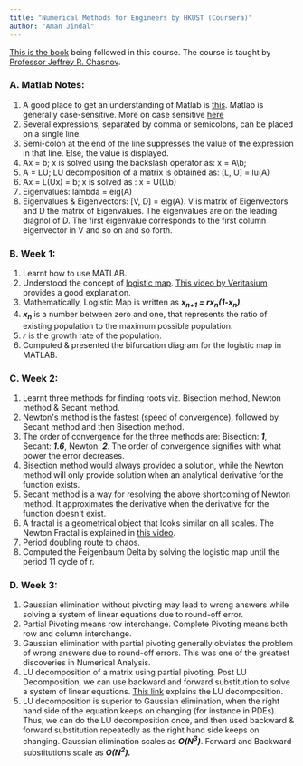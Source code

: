```yaml
---
title: "Numerical Methods for Engineers by HKUST (Coursera)"
author: "Aman Jindal"
---
```


<a href='https://www.math.hkust.edu.hk/~machas/numerical-methods-for-engineers.pdf' target="_blank">This is the book</a> being followed in this course. The course is taught by <a href ='https://www.math.hkust.edu.hk/~machas/' target="_blank">Professor Jeffrey R. Chasnov</a>.


### A. Matlab Notes:

1. A good place to get an understanding of Matlab is <a href='http://www.math.ucsd.edu/~bdriver/21d-s99/matlab-primer.html' target="_blank">this</a>. Matlab is generally case-sensitive. More on case sensitive <a href="https://www.mathworks.com/matlabcentral/answers/442925-is-matlab-case-sensitive-in-all-aspects" target="_blank">here</a>
2. Several expressions, separated by comma or semicolons, can be placed on a single line.
3. Semi-colon at the end of the line suppresses the value of the expression in that line. Else, the value is displayed.
4. Ax = b; x is solved using the backslash operator as: x = A\b;
5. A = LU; LU decomposition of a matrix is obtained as: [L, U] = lu(A)
6. Ax = L(Ux) = b; x is solved as : x = U\(L\b)
7. Eigenvalues: lambda = eig(A)
8. Eigenvalues & Eigenvectors: [V, D] = eig(A). V is matrix of Eigenvectors and D the matrix of Eigenvalues. The eigenvalues are on the leading diagnol of D. The first eigenvalue corresponds to the first column eigenvector in V and so on and so forth.

### B. Week 1:

1. Learnt how to use MATLAB. 
2. Understood the concept of <a href="https://en.wikipedia.org/wiki/Logistic_map" target="_blank">logistic map</a>. <a href='https://www.youtube.com/watch?v=ovJcsL7vyrk' target="_blank">This video by Veritasium</a> provides a good explanation. 
3. Mathematically, Logistic Map is written as ***x<sub>n+1</sub> = rx<sub>n</sub>(1-x<sub>n</sub>)***. 
4. ***x<sub>n</sub>*** is a number between zero and one, that represents the ratio of existing population to the maximum possible population.
5. ***r*** is the growth rate of the population.
6. Computed & presented the bifurcation diagram for the logistic map in MATLAB. 


### C. Week 2:

1. Learnt three methods for finding roots viz. Bisection method, Newton method & Secant method.
2. Newton's method is the fastest (speed of convergence), followed by Secant method and then Bisection method. 
3. The order of convergence for the three methods are: Bisection: ***1***, Secant: ***1.6***, Newton: ***2***. The order of convergence signifies with what power the error decreases.
4. Bisection method would always provided a solution, while the Newton method will only provide  solution when an analytical derivative for the function exists. 
5. Secant method is a way for resolving the above shortcoming of Newton method. It approximates the derivative when the derivative for the function doesn't exist.
6. A fractal is a geometrical object that looks similar on all scales. The Newton Fractal is explained in <a href='https://www.youtube.com/watch?v=TOR37v5GV5o' target="_blank">this video</a>.
7. Period doubling route to chaos.
8. Computed the Feigenbaum Delta by solving the logistic map until the period 11 cycle of r. 


### D. Week 3:

1. Gaussian elimination without pivoting may lead to wrong answers while solving a system of linear equations due to round-off error.
2. Partial Pivoting means row interchange. Complete Pivoting means both row and column interchange.
3. Gaussian elimination with partial pivoting generally obviates the problem of wrong answers due to round-off errors. This was one of the greatest discoveries in Numerical Analysis.
4. LU decomposition of a matrix using partial pivoting. Post LU Decomposition, we can use backward and forward substitution to solve a system of linear equations. <a href="https://www.math.ucdavis.edu/~linear/old/notes11.pdf" target="_blank">This link</a> explains the LU decomposition.
5. LU decomposition is superior to Gaussian elimination, when the right hand side of the equation keeps on changing (for instance in PDEs). Thus, we can do the LU decomposition once, and then used backward & forward substitution repeatedly as the right hand side keeps on changing. Gaussian elimination scales as ***O(N<sup>3</sup>)***. Forward and Backward substitutions scale as ***O(N<sup>2</sup>).***  
